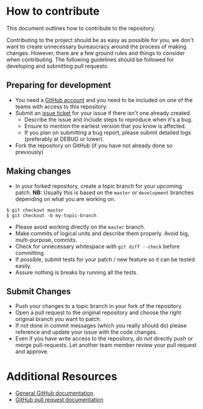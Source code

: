 # How to contribute

This document outlines how to contribute to the repository.

Contributing to the project should be as easy as possible for you, we don't
want to create unnecessary bureaucracy around the process of making changes.
However, there are a few ground rules and things to consider when
contributing. The following guidelines should be followed for developing and
submitting pull requests:

## Preparing for development

* You need a [GitHub account](https://github.com/signup/free) and you need to be
  included on one of the teams with access to this repository.
* Submit an [issue ticket](https://github.com/extesla/dice-python/issues) for your
  issue if there isn't one already created.
    * Describe the issue and include steps to reproduce when it's a bug.
    * Ensure to mention the earliest version that you know is affected.
    * If you plan on submitting a bug report, please submit detailed logs
      (preferably at DEBUG or lower).
* Fork the repository on GitHub (if you have not already done so previously)

## Making changes

* In your forked repository, create a topic branch for your upcoming patch.
  **NB:** Usually this is based on the `master` or `development` branches
  depending on what you are working on.
```
$ git checkout master
$ git checkout -b my-topic-branch
```
* Please avoid working directly on the `master` branch.
* Make commits of logical units and describe them properly. Avoid big,
  multi-purpose, commits.
* Check for unnecessary whitespace with `git diff --check` before committing.
* If possible, submit tests for your patch / new feature so it can be tested
  easily.
* Assure nothing is breaks by running all the tests.

## Submit Changes

* Push your changes to a topic branch in your fork of the repository.
* Open a pull request to the original repository and choose the right original
  branch you want to patch.
* If not done in commit messages (which you really should do) please reference
  and update your issue with the code changes.
* Even if you have write access to the repository, _do not_ directly push or
  merge pull-requests. Let another team member review your pull request and
  approve.

# Additional Resources

* [General GitHub documentation](http://help.github.com/)
* [GitHub pull request documentation](http://help.github.com/send-pull-requests/)
